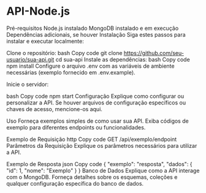 # API-Node.js

Pré-requisitos
Node.js instalado
MongoDB instalado e em execução
Dependências adicionais, se houver
Instalação
Siga estes passos para instalar e executar localmente:

Clone o repositório:
bash
Copy code
git clone https://github.com/seu-usuario/sua-api.git
cd sua-api
Instale as dependências:
bash
Copy code
npm install
Configure o arquivo .env com as variáveis de ambiente necessárias (exemplo fornecido em .env.example).

Inicie o servidor:

bash
Copy code
npm start
Configuração
Explique como configurar ou personalizar a API. Se houver arquivos de configuração específicos ou chaves de acesso, mencione-os aqui.

Uso
Forneça exemplos simples de como usar sua API. Exiba códigos de exemplo para diferentes endpoints ou funcionalidades.

Exemplo de Requisição
http
Copy code
GET /api/exemplo/endpoint
Parâmetros da Requisição
Explique os parâmetros necessários para utilizar a API.

Exemplo de Resposta
json
Copy code
{
  "exemplo": "resposta",
  "dados": {
    "id": 1,
    "nome": "Exemplo"
  }
}
Banco de Dados
Explique como a API interage com o MongoDB. Forneça detalhes sobre os esquemas, coleções e qualquer configuração específica do banco de dados.
